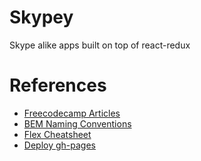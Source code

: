 # Skypey
Skype alike apps built on top of react-redux

# References
- [Freecodecamp Articles](https://www.freecodecamp.org/news/understanding-redux-the-worlds-easiest-guide-to-beginning-redux-c695f45546f6/)
- [BEM Naming Conventions](http://getbem.com/naming/)
- [Flex Cheatsheet](https://yoksel.github.io/flex-cheatsheet)
- [Deploy gh-pages](https://blog.usejournal.com/how-to-deploy-your-react-app-into-github-pages-b2c96292b18e)
